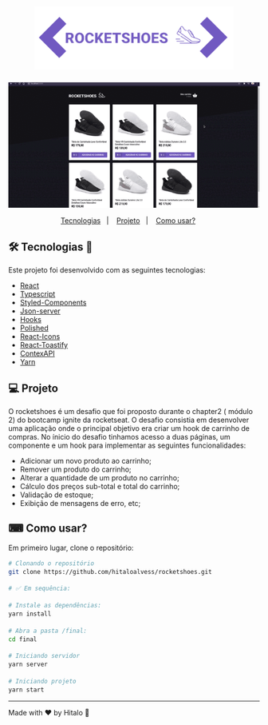 <h1 align="center">
  <img alt="logo rocketshoes" title="rocketshoes" src=".github/logo.png" width="400px" />
</h1>

<p align="center">
     <img src=".github/rocketshoes-movie.gif" alt="rocketshoes demo" />
</p>

<p align="center">
  <a href="#-tecnologias">Tecnologias</a>&nbsp;&nbsp;&nbsp;|&nbsp;&nbsp;&nbsp;
  <a href="#-projeto">Projeto</a>&nbsp;&nbsp;&nbsp;|&nbsp;&nbsp;&nbsp;
  <a href="#-como-usar?">Como usar?</a>&nbsp;&nbsp;&nbsp;&nbsp;&nbsp;&nbsp;
</p>

## 🛠 Tecnologias 🚀

Este projeto foi desenvolvido com as seguintes tecnologias:

- <a href="https://pt-br.reactjs.org/">React</a>
- <a href="https://www.typescriptlang.org/">Typescript</a>
- <a href="https://styled-components.com/">Styled-Components</a>
- <a href="https://github.com/typicode/json-server">Json-server</a>
- <a href="https://pt-br.reactjs.org/docs/hooks-intro.html">Hooks</a>
- <a href="https://polished.js.org/">Polished</a>
- <a href="https://react-icons.github.io/react-icons/">React-Icons</a>
- <a href="https://fkhadra.github.io/react-toastify/introduction">React-Toastify</a>
- <a href="https://pt-br.reactjs.org/docs/context.html">ContexAPI</a>
- <a href="https://yarnpkg.com/">Yarn</a>

## 💻 Projeto

O rocketshoes é um desafio que foi proposto durante o chapter2 ( módulo 2) do bootcamp ignite da rocketseat.
O desafio consistia em desenvolver uma aplicação onde o principal objetivo era criar um hook de carrinho de compras. No ínicio do desafio tinhamos acesso a duas páginas, um componente e um hook para implementar as seguintes funcionalidades:
- Adicionar um novo produto ao carrinho;
- Remover um produto do carrinho;
- Alterar a quantidade de um produto no carrinho;
- Cálculo dos preços sub-total e total do carrinho;
- Validação de estoque;
- Exibição de mensagens de erro, etc;

## ⌨ Como usar?

Em primeiro lugar, clone o repositório:

```bash
# Clonando o repositório
git clone https://github.com/hitaloalvess/rocketshoes.git

# ✅ Em sequência:

# Instale as dependências:
yarn install

# Abra a pasta /final:
cd final

# Iniciando servidor
yarn server

# Iniciando projeto
yarn start
```

---
Made with ♥ by Hitalo 🚀

